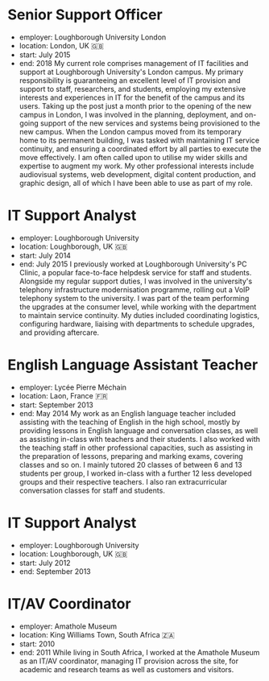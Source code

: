 # Senior Support Officer
- employer: Loughborough University London
- location: London, UK 🇬🇧
- start: July 2015
- end: 2018
My current role comprises management of IT facilities and support at Loughborough University's London campus. My primary responsibility is guaranteeing an excellent level of IT provision and support to staff, researchers, and students, employing my extensive interests and experiences in IT for the benefit of the campus and its users.
Taking up the post just a month prior to the opening of the new campus in London, I was involved in the planning, deployment, and on-going support of the new services and systems being provisioned to the new campus. When the London campus moved from its temporary home to its permanent building, I was tasked with maintaining IT service continuity, and ensuring a coordinated effort by all parties to execute the move effectively.
I am often called upon to utilise my wider skills and expertise to augment my work. My other professional interests include audiovisual systems, web development, digital content production, and graphic design, all of which I have been able to use as part of my role.

# IT Support Analyst
- employer: Loughborough University
- location: Loughborough, UK 🇬🇧
- start: July 2014
- end: July 2015
I previously worked at Loughborough University's PC Clinic, a popular face-to-face helpdesk service for staff and students.
Alongside my regular support duties, I was involved in the university's telephony infrastructure modernisation programme, rolling out a VoIP telephony system to the university. I was part of the team performing the upgrades at the consumer level, while working with the department to maintain service continuity. My duties included coordinating logistics, configuring hardware, liaising with departments to schedule upgrades, and providing aftercare.

# English Language Assistant Teacher
- employer: Lycée Pierre Méchain
- location: Laon, France 🇫🇷
- start: September 2013
- end: May 2014
My work as an English language teacher included assisting with the teaching of English in the high school, mostly by providing lessons in English language and conversation classes, as well as assisting in-class with teachers and their students.
I also worked with the teaching staff in other professional capacities, such as assisting in the preparation of lessons, preparing and marking exams, covering classes and so on.
I mainly tutored 20 classes of between 6 and 13 students per group, I worked in-class with a further 12 less developed groups and their respective teachers. I also ran extracurricular conversation classes for staff and students.

# IT Support Analyst
- employer: Loughborough University
- location: Loughborough, UK 🇬🇧
- start: July 2012
- end: September 2013

# IT/AV Coordinator
- employer: Amathole Museum
- location: King Williams Town, South Africa 🇿🇦
- start: 2010
- end: 2011
While living in South Africa, I worked at the Amathole Museum as an IT/AV coordinator, managing IT provision across the site, for academic and research teams as well as customers and visitors.